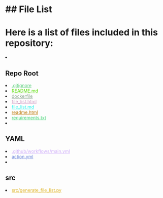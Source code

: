 <!-- FILE_LIST_START -->
# ## File List

# Here is a list of files included in this repository:

<li><h2>Repo Root</h2></li>
<li><a href="https://github.com/Nick2bad4u/generate-repo-file-list/blob/main/.gitignore" style="color: #5ace7a;">.gitignore</a></li>
<li><a href="https://github.com/Nick2bad4u/generate-repo-file-list/blob/main/README.md" style="color: #58dd05;">README.md</a></li>
<li><a href="https://github.com/Nick2bad4u/generate-repo-file-list/blob/main/dockerfile" style="color: #92aa95;">dockerfile</a></li>
<li><a href="https://github.com/Nick2bad4u/generate-repo-file-list/blob/main/file_list.html" style="color: #d2a0c6;">file_list.html</a></li>
<li><a href="https://github.com/Nick2bad4u/generate-repo-file-list/blob/main/file_list.md" style="color: #22f5ed;">file_list.md</a></li>
<li><a href="https://github.com/Nick2bad4u/generate-repo-file-list/blob/main/readme.html" style="color: #bd7a0c;">readme.html</a></li>
<li><a href="https://github.com/Nick2bad4u/generate-repo-file-list/blob/main/requirements.txt" style="color: #49d579;">requirements.txt</a></li>
<li><h2>YAML</h2></li>
<li><a href="https://github.com/Nick2bad4u/generate-repo-file-list/blob/main/.github/workflows/main.yml" style="color: #cfaef9;">.github/workflows/main.yml</a></li>
<li><a href="https://github.com/Nick2bad4u/generate-repo-file-list/blob/main/action.yml" style="color: #6e87da;">action.yml</a></li>
<li><h2>src</h2></li>
<li><a href="https://github.com/Nick2bad4u/generate-repo-file-list/blob/main/src/generate_file_list.py" style="color: #dfb323;">src/generate_file_list.py</a></li>
</ul>
<!-- FILE_LIST_END -->
